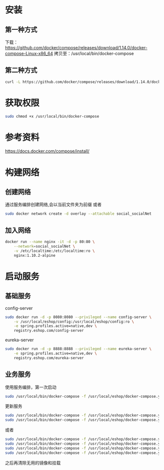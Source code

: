 安装
======
第一种方式
------
下载：https://github.com/docker/compose/releases/download/1.14.0/docker-compose-Linux-x86_64
拷贝至：/usr/local/bin/docker-compose

第二种方式
------
```bash
curl -L https://github.com/docker/compose/releases/download/1.14.0/docker-compose-`uname -s`-`uname -m` > /usr/local/bin/docker-compose
```

获取权限
=====
```bash
sudo chmod +x /usr/local/bin/docker-compose
```

参考资料
=====
https://docs.docker.com/compose/install/

构建网络
=====
创建网络
-----
通过服务编排创建网络,会以当前文件夹为前缀
或者
```bash
sudo docker network create -d overlay --attachable social_socialNet
```

加入网络
-----
```bash
docker run --name nginx -it -d -p 80:80 \
    --network=social_socialNet \
    -v /etc/localtime:/etc/localtime:ro \
    nginx:1.10.2-alpine
```

启动服务
=====
基础服务
-----

config-server
```bash
sudo docker run -d -p 8080:8080 --privileged --name config-server \
    -v /usr/local/eshop/config:/usr/local/eshop/config:ro \
    -e spring.profiles.active=native,dev \
    registry.eshop.com/config-server
```

eureka-server
```bash
sudo docker run -d -p 8888:8888 --privileged --name eureka-server \
    -e spring.profiles.active=native,dev \
    registry.eshop.com/eureka-server
```

业务服务
-----
使用服务编排，第一次启动
```bash
sudo /usr/local/bin/docker-compose -f /usr/local/eshop/docker-compose.yml up -d
```

更新服务

```bash
sudo /usr/local/bin/docker-compose -f /usr/local/eshop/docker-compose.yml down
sudo /usr/local/bin/docker-compose -f /usr/local/eshop/docker-compose.yml pull
```

或者

```bash
sudo /usr/local/bin/docker-compose -f /usr/local/eshop/docker-compose.yml stop
sudo /usr/local/bin/docker-compose -f /usr/local/eshop/docker-compose.yml rm
sudo /usr/local/bin/docker-compose -f /usr/local/eshop/docker-compose.yml pull
sudo /usr/local/bin/docker-compose -f /usr/local/eshop/docker-compose.yml up
```
之后再清除无用的镜像和挂载
